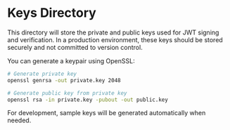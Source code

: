 # Keys Directory

This directory will store the private and public keys used for JWT signing and verification.
In a production environment, these keys should be stored securely and not committed to version control.

You can generate a keypair using OpenSSL:

```bash
# Generate private key
openssl genrsa -out private.key 2048

# Generate public key from private key
openssl rsa -in private.key -pubout -out public.key
```

For development, sample keys will be generated automatically when needed.
